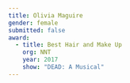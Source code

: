 ```yaml
---
title: Olivia Maguire
gender: female
submitted: false
award:
  - title: Best Hair and Make Up
    org: NNT
    year: 2017 
    show: "DEAD: A Musical"
---
```

